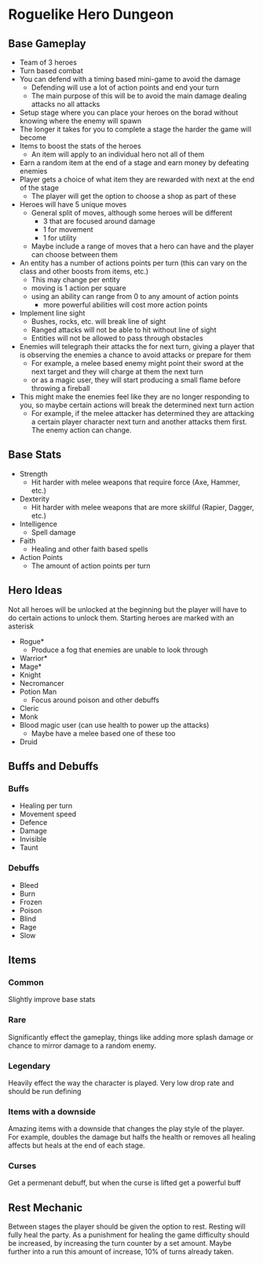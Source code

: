 # Roguelike Hero Dungeon

## Base Gameplay
- Team of 3 heroes
- Turn based combat
- You can defend with a timing based mini-game to avoid the damage
  - Defending will use a lot of action points and end your turn
  - The main purpose of this will be to avoid the main damage dealing attacks no all attacks
- Setup stage where you can place your heroes on the borad without knowing where the enemy will spawn
- The longer it takes for you to complete a stage the harder the game will become
- Items to boost the stats of the heroes
  - An item will apply to an individual hero not all of them
- Earn a random item at the end of a stage and earn money by defeating enemies
- Player gets a choice of what item they are rewarded with next at the end of the stage
  - The player will get the option to choose a shop as part of these
- Heroes will have 5 unique moves
  - General split of moves, although some heroes will be different
    - 3 that are focused around damage
    - 1 for movement
    - 1 for utility
  - Maybe include a range of moves that a hero can have and the player can choose between them
- An entity has a number of actions points per turn (this can vary on the class and other boosts from items, etc.)
  - This may change per entity
  - moving is 1 action per square
  - using an ability can range from 0 to any amount of action points
    - more powerful abilities will cost more action points
- Implement line sight
  - Bushes, rocks, etc. will break line of sight
  - Ranged attacks will not be able to hit without line of sight
  - Entities will not be allowed to pass through obstacles
- Enemies will telegraph their attacks the for next turn, giving a player that is observing the enemies a chance to avoid attacks or prepare for them
  - For example, a melee based enemy might point their sword at the next target and they will charge at them the next turn
  - or as a magic user, they will start producing a small flame before throwing a fireball
- This might make the enemies feel like they are no longer responding to you, so maybe certain actions will break the determined next turn action
  - For example, if the melee attacker has determined they are attacking a certain player character next turn and another attacks them first. The enemy action can change.

## Base Stats

- Strength
  - Hit harder with melee weapons that require force (Axe, Hammer, etc.)
- Dexterity
  - Hit harder with melee weapons that are more skillful (Rapier, Dagger, etc.)
- Intelligence
  - Spell damage
- Faith
  - Healing and other faith based spells
- Action Points
  - The amount of action points per turn

## Hero Ideas
Not all heroes will be unlocked at the beginning but the player will have to do certain actions to unlock them.
Starting heroes are marked with an asterisk

- Rogue*
  - Produce a fog that enemies are unable to look through
- Warrior*
- Mage*
- Knight
- Necromancer
- Potion Man
  - Focus around poison and other debuffs
- Cleric
- Monk
- Blood magic user (can use health to power up the attacks)
  - Maybe have a melee based one of these too
- Druid

## Buffs and Debuffs
### Buffs
- Healing per turn
- Movement speed
- Defence
- Damage
- Invisible
- Taunt

### Debuffs
- Bleed
- Burn
- Frozen
- Poison
- Blind
- Rage
- Slow

## Items
### Common
Slightly improve base stats

### Rare
Significantly effect the gameplay, things like adding more splash damage or chance to mirror damage to a random enemy.

### Legendary
Heavily effect the way the character is played. Very low drop rate and should be run defining

### Items with a downside
Amazing items with a downside that changes the play style of the player.
For example, doubles the damage but halfs the health or removes all healing affects but heals at the end of each stage.

### Curses
Get a permenant debuff, but when the curse is lifted get a powerful buff

## Rest Mechanic
Between stages the player should be given the option to rest. Resting will fully heal the party. As a punishment for healing the game difficulty should be increased, by increasing the turn counter by a set amount. Maybe further into a run this amount of increase, 10% of turns already taken.
